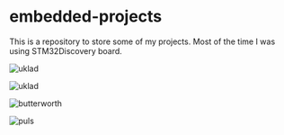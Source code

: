 # embedded-projects
This is a repository to store some of my projects. Most of the time I was using STM32Discovery board.

![uklad](https://github.com/eisbreaker1/embedded-projects/assets/115368545/cea09982-72dc-4534-aff6-d64bb8ab9872)

![uklad](https://github.com/eisbreaker1/embedded-projects/assets/115368545/4cfcb748-e9da-42f1-9a25-df0cbfbfb8e9)

![butterworth](https://github.com/eisbreaker1/embedded-projects/assets/115368545/d6647913-5d32-4dd1-ba20-1f7d94376836)

![puls](https://github.com/eisbreaker1/embedded-projects/assets/115368545/61b639af-f7d9-451f-9a8c-95e95bb3d8d2)

